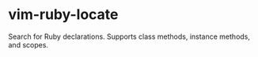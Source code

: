 # vim-ruby-locate

Search for Ruby declarations. Supports class methods, instance methods, and scopes.
